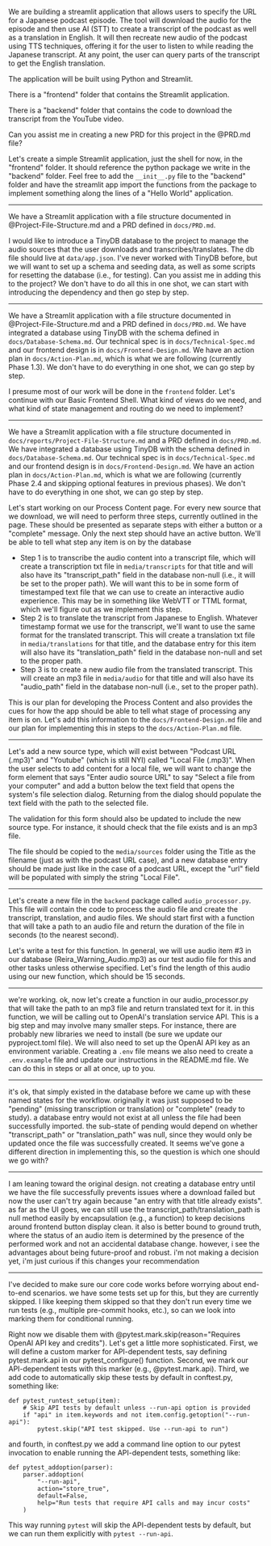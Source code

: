 We are building a streamlit application that allows users to specify the URL for a Japanese podcast episode. The tool will download the audio for the episode and then use AI (STT) to create a transcript of the podcast as well as a translation in English.  It will then recreate new audio of the podcast using TTS techniques, offering it for the user to listen to while reading the Japanese transcript.  At any point, the user can query parts of the transcript to get the English translation.

The application will be built using Python and Streamlit.

There is a "frontend" folder that contains the Streamlit application.

There is a "backend" folder that contains the code to download the transcript from the YouTube video.

Can you assist me in creating a new PRD for this project in the @PRD.md file?



Let's create a simple Streamlit application, just the shell for now, in the "frontend" folder. It should reference the python package we write in the "backend" folder. Feel free to add the `__init__.py` file to the "backend" folder and have the streamlit app import the functions from the package to implement something along the lines of a "Hello World" application.

---

We have a Streamlit application with a file structure documented in @Project-File-Structure.md and a PRD defined in `docs/PRD.md`.

I would like to introduce a TinyDB database to the project to manage the audio sources that the user downloads and transcribes/translates. The db file should live at `data/app.json`.  I've never worked with TinyDB before, but we will want to set up a schema and seeding data, as well as some scripts for resetting the database (i.e., for testing). Can you assist me in adding this to the project? We don't have to do all this in one shot, we can start with introducing the dependency and then go step by step.



---

We have a Streamlit application with a file structure documented in @Project-File-Structure.md and a PRD defined in `docs/PRD.md`. We have integrated a database using TinyDB with the schema defined in `docs/Database-Schema.md`. Our technical spec is in `docs/Technical-Spec.md` and our frontend design is in `docs/Frontend-Design.md`. We have an action plan in `docs/Action-Plan.md`, which is what we are following (currently Phase 1.3). We don't have to do everything in one shot, we can go step by step.

I presume most of our work will be done in the `frontend` folder. Let's continue with our Basic Frontend Shell.  What kind of views do we need, and what kind of state management and routing do we need to implement?

 ---

We have a Streamlit application with a file structure documented in `docs/reports/Project-File-Structure.md` and a PRD defined in `docs/PRD.md`. We have integrated a database using TinyDB with the schema defined in `docs/Database-Schema.md`. Our technical spec is in `docs/Technical-Spec.md` and our frontend design is in `docs/Frontend-Design.md`. We have an action plan in `docs/Action-Plan.md`, which is what we are following (currently Phase 2.4 and skipping optional features in previous phases). We don't have to do everything in one shot, we can go step by step.

Let's start working on our Process Content page. For every new source that we download, we will need to perform three steps, currently outlined in the page. These should be presented as separate steps with either a button or a "complete" message. Only the next step should have an active button. We'll be able to tell what step any item is on by the database

- Step 1 is to transcribe the audio content into a transcript file, which will create a transcription txt file in `media/transcripts` for that title and will also have its "transcript_path" field in the database non-null (i.e., it will be set to the proper path). We will want this to be in some form of timestamped text file that we can use to create an interactive audio experience. This may be in something like WebVTT or TTML format, which we'll figure out as we implement this step.
- Step 2 is to translate the transcript from Japanese to English. Whatever timestamp format we use for the transcript, we'll want to use the same format for the translated transcript. This will create a translation txt file in `media/translations` for that title, and the database entry for this item will also have its "translation_path" field in the database non-null and set to the proper path.
- Step 3 is to create a new audio file from the translated transcript. This will create an mp3 file in `media/audio` for that title and will also have its "audio_path" field in the database non-null (i.e., set to the proper path).

This is our plan for developing the Process Content and also provides the cues for how the app should be able to tell what stage of processing any item is on. Let's add this information to the `docs/Frontend-Design.md` file and our plan for implementing this in steps to the `docs/Action-Plan.md` file.

---

Let's add a new source type, which will exist between "Podcast URL (.mp3)" and "Youtube" (which is still NYI) called "Local File (.mp3)".  When the user selects to add content for a local file, we will want to change the form element that says "Enter audio source URL" to say "Select a file from your computer" and add a button below the text field that opens the system's file selection dialog. Returning from the dialog should populate the text field with the path to the selected file.

The validation for this form should also be updated to include the new source type. For instance, it should check that the file exists and is an mp3 file.

The file should be copied to the `media/sources` folder using the Title as the filename (just as with the podcast URL case), and a new database entry should be made just like in the case of a podcast URL, except the "url" field will be populated with simply the string "Local File".

---

Let's create a new file in the `backend` package called `audio_processor.py`. This file will contain the code to process the audio file and create the transcript, translation, and audio files.  We should start first with a function that will take a path to an audio file and return the duration of the file in seconds (to the nearest second).

Let's write a test for this function. In general, we will use audio item #3 in our database (Reira_Warning_Audio.mp3) as our test audio file for this and other tasks unless otherwise specified. Let's find the length of this audio using our new function, which should be 15 seconds.

---

we're working.  ok, now let's create a function in our audio_processor.py that will take the path to an mp3 file and return translated text for it.  in this function, we will be calling out to OpenAI's translation service API.  This is a big step and may involve many smaller steps.  For instance, there are probably new libraries we need to install (be sure we update our pyproject.toml file).  We will also need to set up the OpenAI API key as an environment variable. Creating a `.env` file means we also need to create a `.env.example` file and update our instructions in the README.md file.  We can do this in steps or all at once, up to you.


---

it's ok, that simply existed in the database before we came up with these named states for the workflow.  originally it was just supposed to be "pending" (missing transcription or translation) or "complete" (ready to study).  a database entry would not exist at all unless the file had been successfully imported.  the sub-state of pending would depend on whether "transcript_path" or "translation_path" was null, since they would only be updated once the file was successfully created.  It seems we've gone a different direction in implementing this, so the question is which one should we go with?

---

I am leaning toward the original design.  not creating a database entry until we have the file successfully prevents issues where a download failed but now the user can't try again because "an entry with that title already exists".  as far as the UI goes, we can still use the transcript_path/translation_path is null method easily by encapsulation (e.g., a function) to keep decisions around frontend button display clean. it also is better bound to ground truth, where the status of an audio item is determined by the presence of the performed work and not an accidental database change.  however, i see the advantages about being future-proof and robust.  i'm not making a decision yet, i'm just curious if this changes your recommendation

---

I've decided to make sure our core code works before worrying about end-to-end scenarios. we have some tests set up for this, but they are currently skipped.  I like keeping them skipped so that they don't run every time we run tests (e.g., multiple pre-commit hooks, etc.), so can we look into marking them for conditional running.

Right now we disable them with @pytest.mark.skip(reason="Requires OpenAI API key and credits"). Let's get a little more sophisticated.  First, we will define a custom marker for API-dependent tests, say defining pytest.mark.api in our pytest_configure() function. Second, we mark our API-dependent tests with this marker (e.g., @pytest.mark.api). Third, we add code to automatically skip these tests by default in conftest.py, something like:
```
def pytest_runtest_setup(item):
    # Skip API tests by default unless --run-api option is provided
    if "api" in item.keywords and not item.config.getoption("--run-api"):
        pytest.skip("API test skipped. Use --run-api to run")
```
and fourth, in conftest.py we add a command line option to our pytest invocation to enable running the API-dependent tests, something like:
```
def pytest_addoption(parser):
    parser.addoption(
        "--run-api", 
        action="store_true",
        default=False,
        help="Run tests that require API calls and may incur costs"
    )
```
This way running `pytest` will skip the API-dependent tests by default, but we can run them explicitly with `pytest --run-api`.


